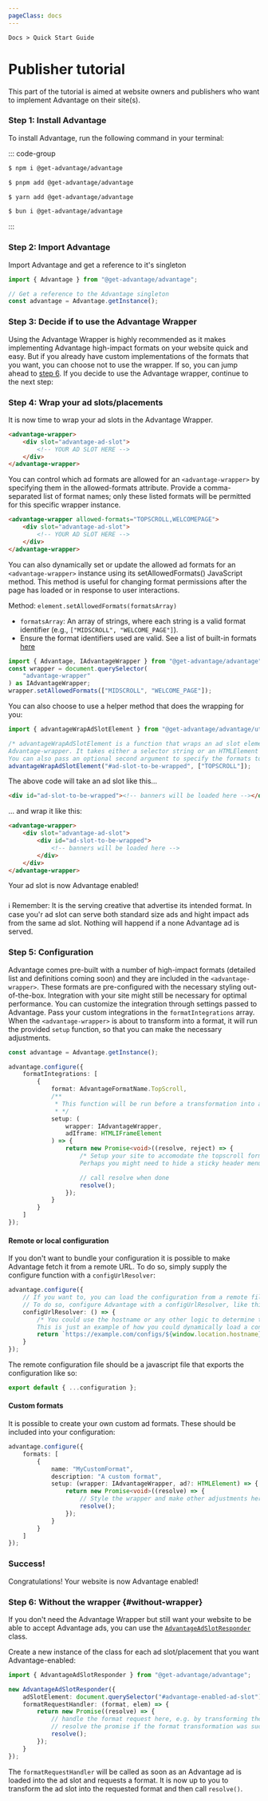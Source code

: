 ```yaml
---
pageClass: docs
---
```


<p class="text-sm text-slate-500"><code>Docs > Quick Start Guide</code></p>

# Publisher tutorial

This part of the tutorial is aimed at website owners and publishers who want to implement Advantage on their site(s).

### Step 1: Install Advantage

To install Advantage, run the following command in your terminal:

::: code-group

```sh [npm]
$ npm i @get-advantage/advantage
```

```sh [pnpm]
$ pnpm add @get-advantage/advantage
```

```sh [yarn]
$ yarn add @get-advantage/advantage
```

```sh [bun]
$ bun i @get-advantage/advantage
```

:::

### Step 2: Import Advantage

Import Advantage and get a reference to it's singleton

```ts [index.ts]
import { Advantage } from "@get-advantage/advantage";

// Get a reference to the Advantage singleton
const advantage = Advantage.getInstance();
```

### Step 3: Decide if to use the Advantage Wrapper

Using the Advantage Wrapper is highly recommended as it makes implementing Advantage high-impact formats on your website quick and easy. But if you already have custom implementations of the formats that you want, you can choose not to use the wrapper. If so, you can jump ahead to [step 6](./publisher.html#without-wrapper). If you decide to use the Advantage wrapper, continue to the next step:

### Step 4: Wrap your ad slots/placements

It is now time to wrap your ad slots in the Advantage Wrapper.

```html
<advantage-wrapper>
    <div slot="advantage-ad-slot">
        <!-- YOUR AD SLOT HERE -->
    </div>
</advantage-wrapper>
```

You can control which ad formats are allowed for an `<advantage-wrapper>` by specifying them in the allowed-formats attribute. Provide a comma-separated list of format names; only these listed formats will be permitted for this specific wrapper instance.

```html
<advantage-wrapper allowed-formats="TOPSCROLL,WELCOMEPAGE">
    <div slot="advantage-ad-slot">
        <!-- YOUR AD SLOT HERE -->
    </div>
</advantage-wrapper>
```

You can also dynamically set or update the allowed ad formats for an `<advantage-wrapper>` instance using its setAllowedFormats() JavaScript method. This method is useful for changing format permissions after the page has loaded or in response to user interactions.

Method: `element.setAllowedFormats(formatsArray)`

-   `formatsArray`: An array of strings, where each string is a valid format identifier (e.g., `["MIDSCROLL", "WELCOME_PAGE"]`).
-   Ensure the format identifiers used are valid. See a list of built-in formats [here](/docs/concepts/formats)

```ts
import { Advantage, IAdvantageWrapper } from "@get-advantage/advantage";
const wrapper = document.querySelector(
    "advantage-wrapper"
) as IAdvantageWrapper;
wrapper.setAllowedFormats(["MIDSCROLL", "WELCOME_PAGE"]);
```

You can also choose to use a helper method that does the wrapping for you:

```ts
import { advantageWrapAdSlotElement } from "@get-advantage/advantage/utils";

/* advantageWrapAdSlotElement is a function that wraps an ad slot element with an
Advantage-wrapper. It takes either a selector string or an HTMLElement as an argument.
You can also pass an optional second argument to specify the formats to exclude for the wrapped ad slot.*/
advantageWrapAdSlotElement("#ad-slot-to-be-wrapped", ["TOPSCROLL"]);
```

The above code will take an ad slot like this...

```html
<div id="ad-slot-to-be-wrapped"><!-- banners will be loaded here --></div>
```

... and wrap it like this:

```html
<advantage-wrapper>
    <div slot="advantage-ad-slot">
        <div id="ad-slot-to-be-wrapped">
            <!-- banners will be loaded here -->
        </div>
    </div>
</advantage-wrapper>
```

Your ad slot is now Advantage enabled!

<div class="tip custom-block" style="padding-top: 8px">
  ℹ️ Remember: It is the serving creative that advertise its intended format. In case you'r ad slot can serve both standard size ads and hight impact ads from the same ad slot. Nothing will happend if a none Advantage ad is served.     
</div>

### Step 5: Configuration

Advantage comes pre-built with a number of high-impact formats (detailed list and definitions coming soon) and they are included in the `<advantage-wrapper>`. These formats are pre-configured with the necessary styling out-of-the-box. Integration with your site might still be necessary for optimal performance. You can customize the integration through settings passed to Advantage. Pass your custom integrations in the `formatIntegrations` array. When the `<advantage-wrapper>` is about to transform into a format, it will run the provided `setup` function, so that you can make the necessary adjustments.

```ts
const advantage = Advantage.getInstance();

advantage.configure({
    formatIntegrations: [
        {
            format: AdvantageFormatName.TopScroll,
            /**
             * This function will be run before a transformation into a high-impact format, allowing you to make adjustments that might be necessary
             * */
            setup: (
                wrapper: IAdvantageWrapper,
                adIframe: HTMLIFrameElement
            ) => {
                return new Promise<void>((resolve, reject) => {
                    /* Setup your site to accomodate the topscroll format here.
                    Perhaps you might need to hide a sticky header menu or similar. */

                    // call resolve when done
                    resolve();
                });
            }
        }
    ]
});
```

#### Remote or local configuration

If you don't want to bundle your configuration it is possible to make Advantage fetch it from a remote URL. To do so, simply supply the configure function with a `configUrlResolver`:

```ts [remote config]
advantage.configure({
    // If you want to, you can load the configuration from a remote file.
    // To do so, configure Advantage with a configUrlResolver, like this:
    configUrlResolver: () => {
        /* You could use the hostname or any other logic to determine the config file, or simply return a static URL.
        This is just an example of how you could dynamically load a config file based on the current hostname */
        return `https://example.com/configs/${window.location.hostname}.js`;
    }
});
```

The remote configuration file should be a javascript file that exports the configuration like so:

```ts
export default { ...configuration };
```

#### Custom formats

It is possible to create your own custom ad formats. These should be included into your configuration:

```ts
advantage.configure({
    formats: [
        {
            name: "MyCustomFormat",
            description: "A custom format",
            setup: (wrapper: IAdvantageWrapper, ad?: HTMLElement) => {
                return new Promise<void>((resolve) => {
                    // Style the wrapper and make other adjustments here
                    resolve();
                });
            }
        }
    ]
});
```

### Success!

Congratulations! Your website is now Advantage enabled!

### Step 6: Without the wrapper {#without-wrapper}

If you don't need the Advantage Wrapper but still want your website to be able to accept Advantage ads, you can use the [`AdvantageAdSlotResponder`](/api/classes/advantage_messaging_publisher_side.AdvantageAdSlotResponder.html) class.

Create a new instance of the class for each ad slot/placement that you want Advantage-enabled:

```ts
import { AdvantageAdSlotResponder } from "@get-advantage/advantage";

new AdvantageAdSlotResponder({
    adSlotElement: document.querySelector("#advantage-enabled-ad-slot")!,
    formatRequestHandler: (format, elem) => {
        return new Promise((resolve) => {
            // handle the format request here, e.g. by transforming the parent element into the requested format
            // resolve the promise if the format transformation was succesful or reject it if it failed
            resolve();
        });
    }
});
```

The `formatRequestHandler` will be called as soon as an Advantage ad is loaded into the ad slot and requests a format. It is now up to you to transform the ad slot into the requested format and then call `resolve()`.
